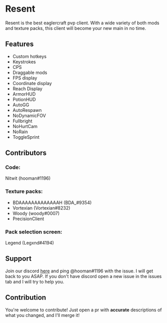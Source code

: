 # Resent

Resent is the best eaglercraft pvp client. With a wide variety of both mods and texture packs, this client will become your new main in no time.

## Features

* Custom hotkeys
* Keystrokes
* CPS
* Draggable mods
* FPS display
* Coordinate display
* Reach Display
* ArmorHUD
* PotionHUD
* AutoGG
* AutoRespawn
* NoDynamicFOV
* Fullbright
* NoHurtCam
* NoRain
* ToggleSprint

## Contributors

### Code:

Nitwit (hooman#1196)

### Texture packs: 

* BDAAAAAAAAAAAAAH (BDA_#9354) 
* Vortexian (Vortexian#8232)
* Woody (woody#0007)
* PrecisionClient

### Pack selection screen:

Legend (Legxnd#4194)

## Support

Join our discord [here](https://discord.gg/CwU8pnbRMz) and ping @hooman#1196 with the issue. I will get back to you ASAP. If you don't have discord open a new issue in the issues tab and I will try to help you.

## Contribution

You're welcome to contribute! Just open a pr with **accurate** descriptions of what you changed, and I'll merge it!
